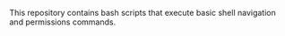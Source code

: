 This repository contains bash scripts that execute basic shell navigation and permissions commands.
